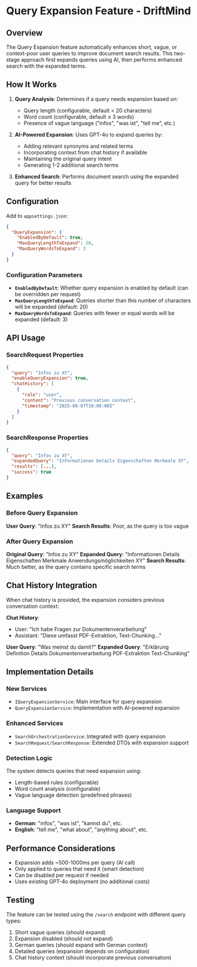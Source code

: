 # Query Expansion Feature - DriftMind

## Overview

The Query Expansion feature automatically enhances short, vague, or context-poor user queries to improve document search results. This two-stage approach first expands queries using AI, then performs enhanced search with the expanded terms.

## How It Works

1. **Query Analysis**: Determines if a query needs expansion based on:
   - Query length (configurable, default < 20 characters)
   - Word count (configurable, default ≤ 3 words)
   - Presence of vague language ("infos", "was ist", "tell me", etc.)

2. **AI-Powered Expansion**: Uses GPT-4o to expand queries by:
   - Adding relevant synonyms and related terms
   - Incorporating context from chat history if available
   - Maintaining the original query intent
   - Generating 1-2 additional search terms

3. **Enhanced Search**: Performs document search using the expanded query for better results

## Configuration

Add to `appsettings.json`:

```json
{
  "QueryExpansion": {
    "EnabledByDefault": true,
    "MaxQueryLengthToExpand": 20,
    "MaxQueryWordsToExpand": 3
  }
}
```

### Configuration Parameters

- **`EnabledByDefault`**: Whether query expansion is enabled by default (can be overridden per request)
- **`MaxQueryLengthToExpand`**: Queries shorter than this number of characters will be expanded (default: 20)
- **`MaxQueryWordsToExpand`**: Queries with fewer or equal words will be expanded (default: 3)

## API Usage

### SearchRequest Properties

```json
{
  "query": "Infos zu XY",
  "enableQueryExpansion": true,
  "chatHistory": [
    {
      "role": "user",
      "content": "Previous conversation context",
      "timestamp": "2025-08-07T10:00:00Z"
    }
  ]
}
```

### SearchResponse Properties

```json
{
  "query": "Infos zu XY",
  "expandedQuery": "Informationen Details Eigenschaften Merkmale XY",
  "results": [...],
  "success": true
}
```

## Examples

### Before Query Expansion
**User Query**: "Infos zu XY"
**Search Results**: Poor, as the query is too vague

### After Query Expansion
**Original Query**: "Infos zu XY"
**Expanded Query**: "Informationen Details Eigenschaften Merkmale Anwendungsmöglichkeiten XY"
**Search Results**: Much better, as the query contains specific search terms

## Chat History Integration

When chat history is provided, the expansion considers previous conversation context:

**Chat History**: 
- User: "Ich habe Fragen zur Dokumentenverarbeitung"
- Assistant: "Diese umfasst PDF-Extraktion, Text-Chunking..."

**User Query**: "Was meinst du damit?"
**Expanded Query**: "Erklärung Definition Details Dokumentenverarbeitung PDF-Extraktion Text-Chunking"

## Implementation Details

### New Services
- `IQueryExpansionService`: Main interface for query expansion
- `QueryExpansionService`: Implementation with AI-powered expansion

### Enhanced Services
- `SearchOrchestrationService`: Integrated with query expansion
- `SearchRequest/SearchResponse`: Extended DTOs with expansion support

### Detection Logic
The system detects queries that need expansion using:
- Length-based rules (configurable)
- Word count analysis (configurable) 
- Vague language detection (predefined phrases)

### Language Support
- **German**: "infos", "was ist", "kannst du", etc.
- **English**: "tell me", "what about", "anything about", etc.

## Performance Considerations

- Expansion adds ~500-1000ms per query (AI call)
- Only applied to queries that need it (smart detection)
- Can be disabled per request if needed
- Uses existing GPT-4o deployment (no additional costs)

## Testing

The feature can be tested using the `/search` endpoint with different query types:

1. Short vague queries (should expand)
2. Expansion disabled (should not expand)
3. German queries (should expand with German context)
4. Detailed queries (expansion depends on configuration)
5. Chat history context (should incorporate previous conversation)
